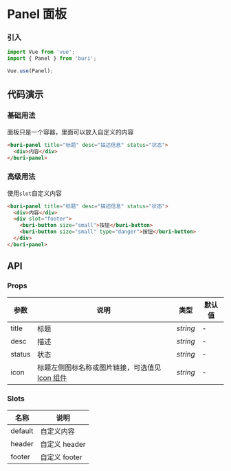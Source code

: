 # Panel 面板

### 引入

``` javascript
import Vue from 'vue';
import { Panel } from 'buri';

Vue.use(Panel);
```

## 代码演示

### 基础用法

面板只是一个容器，里面可以放入自定义的内容

```html
<buri-panel title="标题" desc="描述信息" status="状态">
  <div>内容</div>
</buri-panel>
```

### 高级用法

使用`slot`自定义内容

```html
<buri-panel title="标题" desc="描述信息" status="状态">
  <div>内容</div>
  <div slot="footer">
    <buri-button size="small">按钮</buri-button>
    <buri-button size="small" type="danger">按钮</buri-button>
  </div>
</buri-panel>
```

## API

### Props

| 参数 | 说明 | 类型 | 默认值 |
|------|------|------|------|
| title | 标题 | *string* | - |
| desc | 描述 | *string* | - |
| status | 状态 | *string* | - |
| icon | 标题左侧图标名称或图片链接，可选值见 [Icon 组件](#/zh-CN/icon) | *string* | - |

### Slots

| 名称 | 说明 |
|------|------|
| default | 自定义内容 |
| header | 自定义 header |
| footer | 自定义 footer |

